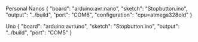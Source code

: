 Personal Nanos
{
"board": "arduino:avr:nano",
"sketch": "Stopbutton.ino",
"output": "../build",
"port": "COM6",
"configuration": "cpu=atmega328old"
}

Uno
{
"board": "arduino:avr:uno",
"sketch": "Stopbutton.ino",
"output": "../build",
"port": "COM5"
}

